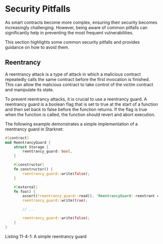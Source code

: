 # Security Pitfalls

As smart contracts become more complex, ensuring their security becomes increasingly challenging. However, being aware of common pitfalls can significantly help in preventing the most frequent vulnerabilities.

This section highlights some common security pitfalls and provides guidance on how to avoid them.

## Reentrancy

A reentrancy attack is a type of attack in which a malicious contract repeatedly calls the same contract before the first invocation is finished. This can allow the malicious contract to take control of the victim contract and manipulate its state.

To prevent reentrancy attacks, it is crucial to use a reentrancy guard. A reentrancy guard is a boolean flag that is set to true at the start of a function and then set back to false before the function returns. If the flag is true when the function is called, the function should revert and abort execution.

The following example demonstrates a simple implementation of a reentrancy guard in Starknet:

```rust
#[contract]
mod ReentrancyGuard {
    struct Storage {
        reentrancy_guard: bool,
    }

    #[constructor]
    fn constructor() {
        reentrancy_guard::write(false);
    }

    #[external]
    fn foo() {
        assert(!reentrancy_guard::read(), 'ReentrancyGuard: reentrant call');
        reentrancy_guard::write(true);

        // ...

        reentrancy_guard::write(false);
    }
}

```

<span class="caption">Listing 11-4-1: A simple reentrancy guard</span>
